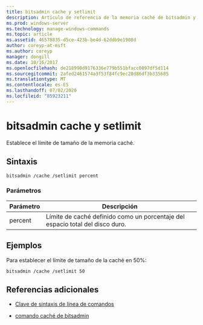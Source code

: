 ```yaml
---
title: bitsadmin cache y setlimit
description: Artículo de referencia de la memoria caché de bitsadmin y el comando setlimit, que establece el límite de tamaño de caché.
ms.prod: windows-server
ms.technology: manage-windows-commands
ms.topic: article
ms.assetid: 46578835-d5ce-423b-be4d-62ddb9e1908d
author: coreyp-at-msft
ms.author: coreyp
manager: dongill
ms.date: 10/16/2017
ms.openlocfilehash: de218990d9176336e779b551bfacc0897df5d114
ms.sourcegitcommit: 2afed2461574a3f53f84fc9ec28d86df3b335685
ms.translationtype: MT
ms.contentlocale: es-ES
ms.lasthandoff: 07/02/2020
ms.locfileid: "85923211"
---
```

# <a name="bitsadmin-cache-and-setlimit"></a>bitsadmin cache y setlimit

Establece el límite de tamaño de la memoria caché.

## <a name="syntax"></a>Sintaxis

```
bitsadmin /cache /setlimit percent
```

### <a name="parameters"></a>Parámetros

| Parámetro | Descripción |
| -------------- | -------------- |
| percent | Límite de caché definido como un porcentaje del espacio total del disco duro. |

## <a name="examples"></a>Ejemplos

Para establecer el límite de tamaño de la caché en 50%:

```
bitsadmin /cache /setlimit 50
```

## <a name="additional-references"></a>Referencias adicionales

- [Clave de sintaxis de línea de comandos](command-line-syntax-key.md)

- [comando caché de bitsadmin](bitsadmin-cache.md)
